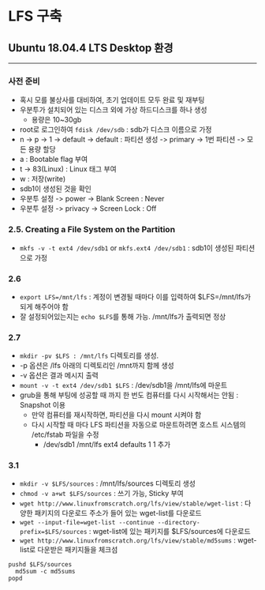 # LFS 구축 
## Ubuntu 18.04.4 LTS Desktop 환경
---
### 사전 준비
- 혹시 모를 불상사를 대비하여, 초기 업데이트 모두 완료 및 재부팅
- 우분투가 설치되어 있는 디스크 외에 가상 하드디스크를 하나 생성 
  - 용량은 10~30gb
- root로 로그인하여 ```fdisk /dev/sdb``` : sdb가 디스크 이름으로 가정
 - n -> p -> 1 -> default -> default : 파티션 생성 -> primary -> 1번 파티션 -> 모든 용량 할당
 - a : Bootable flag 부여
 - t -> 83(Linux) : Linux 태그 부여
 - w : 저장(write)
 - sdb1이 생성된 것을 확인
- 우분투 설정 -> power -> Blank Screen : Never
- 우분투 설정 -> privacy -> Screen Lock : Off

### 2.5. Creating a File System on the Partition
- ```mkfs -v -t ext4 /dev/sdb1``` or ```mkfs.ext4 /dev/sdb1``` : sdb1이 생성된 파티션으로 가정

### 2.6
- ```export LFS=/mnt/lfs``` : 계정이 변경될 때마다 이를 입력하여 $LFS=/mnt/lfs가 되게 해주어야 함
 - 잘 설정되어있는지는 ```echo $LFS```를 통해 가능. /mnt/lfs가 출력되면 정상
 
### 2.7
- ```mkdir -pv $LFS : /mnt/lfs``` 디렉토리를 생성. 
 - -p 옵션은 /lfs 아래의 디렉토리인 /mnt까지 함께 생성
 - -v 옵션은 결과 메시지 출력
- ```mount -v -t ext4 /dev/sdb1 $LFS``` : /dev/sdb1을 /mnt/lfs에 마운트
- grub을 통해 부팅에 성공할 때 까지 한 번도 컴퓨터를 다시 시작해서는 안됨 : Snapshot 이용
  - 만약 컴퓨터를 재시작하면, 파티션을 다시 mount 시켜야 함
  - 다시 시작할 때 마다 LFS 파티션을 자동으로 마운트하려면 호스트 시스템의 /etc/fstab 파일을 수정
    - /dev/sdb1  /mnt/lfs ext4   defaults      1     1 추가

### 3.1
- ```mkdir -v $LFS/sources``` : /mnt/lfs/sources 디렉토리 생성
- ```chmod -v a+wt $LFS/sources``` : 쓰기 가능, Sticky 부여
- ```wget http://www.linuxfromscratch.org/lfs/view/stable/wget-list``` : 다양한 패키지의 다운로드 주소가 들어 있는 wget-list를 다운로드
- ```wget --input-file=wget-list --continue --directory-prefix=$LFS/sources``` : wget-list에 있는 패키지를 $LFS/sources에 다운로드
- ```wget http://www.linuxfromscratch.org/lfs/view/stable/md5sums``` : wget-list로 다운받은 패키지들을 체크섬
```
pushd $LFS/sources
  md5sum -c md5sums
popd
```
